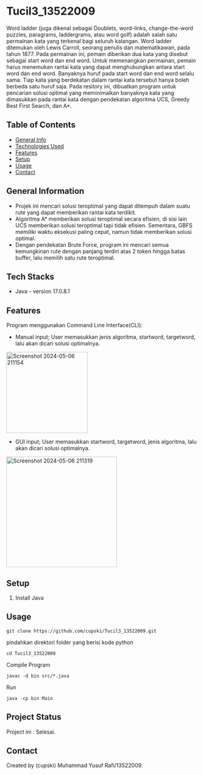 #  Tucil3_13522009
Word ladder (juga dikenal sebagai Doublets, word-links, change-the-word puzzles,
paragrams, laddergrams, atau word golf) adalah salah satu permainan kata yang terkenal
bagi seluruh kalangan. Word ladder ditemukan oleh Lewis Carroll, seorang penulis dan
matematikawan, pada tahun 1877. Pada permainan ini, pemain diberikan dua kata yang
disebut sebagai start word dan end word. Untuk memenangkan permainan, pemain harus
menemukan rantai kata yang dapat menghubungkan antara start word dan end word.
Banyaknya huruf pada start word dan end word selalu sama. Tiap kata yang berdekatan
dalam rantai kata tersebut hanya boleh berbeda satu huruf saja. Pada resitory ini,
dibuatkan program untuk pencarian solusi optimal yang meminimalkan banyaknya kata yang dimasukkan
pada rantai kata dengan pendekatan algoritma UCS, Greedy Best First Search, dan A*.
## Table of Contents
* [General Info](#general-information)
* [Technologies Used](#technologies-used)
* [Features](#features)
* [Setup](#setup)
* [Usage](#usage)
* [Contact](#contact)
<!-- * [License](#license) -->


## General Information
- Projek ini mencari solusi teroptimal yang dapat ditempuh dalam suatu rute yang dapat memberikan rantai kata terdikit.
- Algoritma A* memberikan solusi teroptimal secara efisien, di sisi lain UCS memberikan solusi teroptimal tapi tidak efisien. Sementara, GBFS memiliki waktu eksekusi paling cepat, namun tidak memberikan solusi optimal.
- Dengan pendekatan Brute Force, program ini mencari semua kemungkinan rute dengan panjang terdiri atas 2 token hingga batas buffer, lalu memilih satu rute teroptimal.
<!-- You don't have to answer all the questions - just the ones relevant to your project. -->


## Tech Stacks
- Java - version 17.0.8.1


## Features
Program menggunakan Command Line Interface(CLI):
- Manual input; User memasukkan jenis algoritma, startword, targetword, lalu akan dicari solusi optimalnya.
<img width="213" alt="Screenshot 2024-05-06 211154" src="https://github.com/cupski/Tucil1_13522009/assets/118907510/56d1a4a8-009f-44b6-ac54-d53e3bc94d41">

- GUI input; User memasukkan startword, targetword, jenis algoritma, lalu akan dicari solusi optimalnya.
<img width="290" alt="Screenshot 2024-05-06 211319" src="https://github.com/cupski/Tucil1_13522009/assets/118907510/88678926-afd7-45eb-9cd9-048350ac2a89">


## Setup
1. Install Java


## Usage
```shell
git clone https://github.com/cupski/Tucil3_13522009.git
```
pindahkan direktori folder yang berisi kode python
```shell
cd Tucil3_13522009
```
Compile Program
```shell
javac -d bin src/*.java
```
Run
```shell
java -cp bin Main
```

## Project Status
Project ini : Selesai.



## Contact
Created by (cupski) Muhammad Yusuf Rafi/13522009.


<!-- Optional -->
<!-- ## License -->
<!-- This project is open source and available under the [... License](). -->

<!-- You don't have to include all sections - just the one's relevant to your project -->
